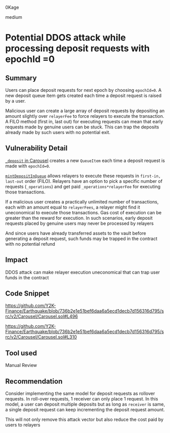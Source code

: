 0Kage

medium

# Potential DDOS attack while processing deposit requests with epochId =0

## Summary
Users can place deposit requests for next epoch by choosing `epochId=0`. A new deposit queue item gets created each time a deposit request is raised by a user. 

Malicious user can create a large array of deposit requests by depositing an amount slightly over `relayerFee` to force relayers to execute the transaction. A FILO method (first in, last out) for executing requests can mean that early requests made by genuine users can be stuck. This can trap the deposits already made by such users with no potential exit.

## Vulnerability Detail
[`_deposit` in Carousel](https://github.com/Y2K-Finance/Earthquake/blob/736b2e1e51bef6daa6a5ecd1decb7d156316d795/src/v2/Carousel/Carousel.sol#L496) creates a new `QueueItem` each time a deposit request is made with `epochId=0`.

[`mintDepositInQueue`](https://github.com/Y2K-Finance/Earthquake/blob/736b2e1e51bef6daa6a5ecd1decb7d156316d795/src/v2/Carousel/Carousel.sol#L310) allows relayers to execute these requests in `first-in, last-out` order (FILO). Relayers have an option to pick a specific number of requests (`_operations`) and get paid `_operations*relayerFee` for executing those transactions.

If a malicious user creates a practically unlimited number of transactions, each with an amount equal to `relayerFees`, a relayer might find it uneconomical to execute those transactions. Gas cost of execution can be greater than the reward for execution. In such scenarios, early deposit requests placed by genuine users may never be processed by relayers

And since users have already transferred assets to the vault before generating a deposit request, such funds may be trapped in the contract with no potential refund

## Impact
DDOS attack can make relayer execution uneconomical that can trap user funds in the contract

## Code Snippet
https://github.com/Y2K-Finance/Earthquake/blob/736b2e1e51bef6daa6a5ecd1decb7d156316d795/src/v2/Carousel/Carousel.sol#L496

https://github.com/Y2K-Finance/Earthquake/blob/736b2e1e51bef6daa6a5ecd1decb7d156316d795/src/v2/Carousel/Carousel.sol#L310

## Tool used
Manual Review

## Recommendation
Consider implementing the same model for deposit requests as rollover requests. In roll-over requests, 1 receiver can only place 1 request. In this model, a user can deposit multiple deposits but as long as `receiver` is same, a single deposit request can keep incrementing the deposit request amount.

This will not only remove this attack vector but also reduce the cost paid by users to relayers